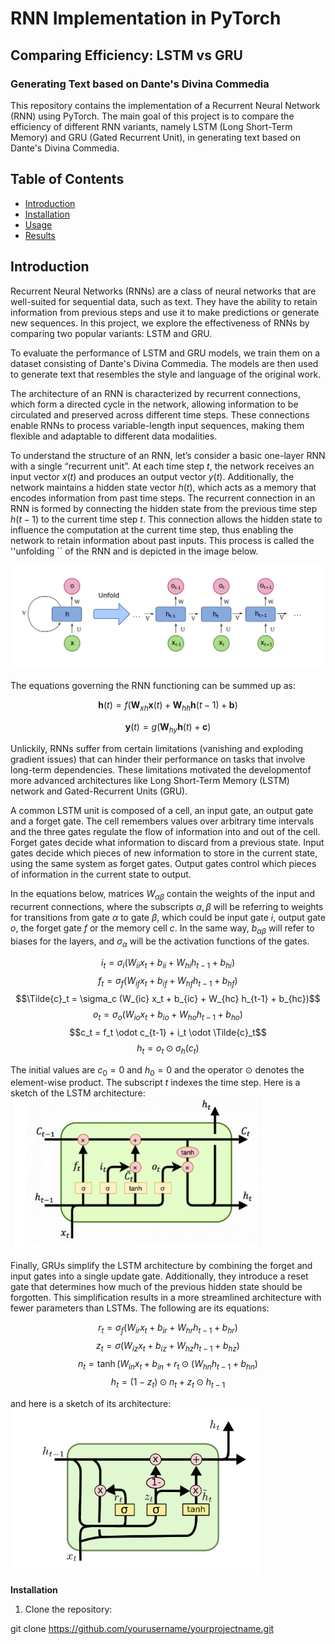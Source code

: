 # RNN Implementation in PyTorch
## Comparing Efficiency: LSTM vs GRU
### Generating Text based on Dante's Divina Commedia
This repository contains the implementation of a Recurrent Neural Network (RNN) using PyTorch. The main goal of this project is to compare the efficiency of different RNN variants, namely LSTM (Long Short-Term Memory) and GRU (Gated Recurrent Unit), in generating text based on Dante's Divina Commedia.

## Table of Contents
- [Introduction](#introduction)
- [Installation](#installation)
- [Usage](#usage)
- [Results](#results)

## Introduction
Recurrent Neural Networks (RNNs) are a class of neural networks that are well-suited for sequential data, such as text. They have the ability to retain information from previous steps and use it to make predictions or generate new sequences. In this project, we explore the effectiveness of RNNs by comparing two popular variants: LSTM and GRU.

To evaluate the performance of LSTM and GRU models, we train them on a dataset consisting of Dante's Divina Commedia. The models are then used to generate text that resembles the style and language of the original work.

The architecture of an RNN is characterized by recurrent connections, which form a directed cycle in the network, allowing information to be circulated and preserved across different time steps. These connections enable RNNs to process variable-length input sequences, making them flexible and adaptable to different data modalities. 

To understand the structure of an RNN, let’s consider a basic one-layer RNN with a single “recurrent unit”. At each time step $t$, the network receives an input vector $x(t)$ and produces an output vector $y(t)$. Additionally, the network maintains a hidden state vector $h(t)$, which acts as a memory that encodes information from past time steps. 
The recurrent connection in an RNN is formed by connecting the hidden state from the previous time step $h(t − 1)$ to the current time step $t$. This connection allows the hidden state to influence the computation at the current time step, thus enabling the network to retain information about
past inputs. This process is called the ''unfolding `` of the RNN and is depicted in the image below.

<img src="readme_img/recurrence_unfolding.png" alt="" width="900">

The equations governing the RNN functioning can be summed up as:

$$\mathbf{h}(t) = f (\mathbf{W}_{xh}\mathbf{x}(t) + \mathbf{W}_{hh}\mathbf{h}(t-1) + \mathbf{b})$$

$$\mathbf{y}(t) = g(\mathbf{W}_{hy} \mathbf{h}(t) + \mathbf{c})$$

Unlickily, RNNs suffer from certain limitations (vanishing and exploding gradient issues) that can hinder their performance on tasks that involve long-term dependencies. These limitations motivated the developmentof more advanced architectures like Long Short-Term Memory (LSTM) network and Gated-Recurrent Units (GRU). 

A common LSTM unit is composed of a cell, an input gate, an output gate and a forget gate. The cell remembers values over arbitrary time intervals and the three gates regulate the flow of information into and out of the cell. Forget gates decide what information to discard from a previous state. Input gates decide which pieces of new information to store in the current state, using the same system as forget gates. Output gates control which pieces of information in the current state to output. 

In the equations below, matrices $W_{\alpha \beta}$ contain the weights of the input and recurrent connections, where the subscripts $\alpha ,\beta$ will be referring to weights for transitions from gate $\alpha$ to gate $\beta$, which could be input gate $i$, output gate $o$, the forget gate $f$ or the memory cell $c$. In the same way, $b_{\alpha \beta}$ will refer to biases for the layers, and $\sigma_\alpha$ will be the activation functions of the gates.

$$i_t = \sigma_i (W_{ii} x_t + b_{ii} + W_{hi} h_{t-1} + b_{hi})$$
$$f_t = \sigma_f (W_{if} x_t + b_{if} + W_{hf} h_{t-1} + b_{hf})$$
$$\Tilde{c}_t = \sigma_c (W_{ic} x_t + b_{ic} + W_{hc} h_{t-1} + b_{hc})$$
$$o_t = \sigma_o (W_{io} x_t + b_{io} + W_{ho} h_{t-1} + b_{ho})$$
$$c_t = f_t \odot c_{t-1} + i_t \odot \Tilde{c}_t$$
$$h_t = o_t \odot \sigma_h (c_t)$$

The initial values are $c_0=0$ and $h_0=0$ and the operator $\odot$ denotes the element-wise product. The subscript $t$ indexes the time step.
Here is a sketch of the LSTM architecture:
<img src="readme_img//LSTM.png" alt="" width="400">

Finally, GRUs simplify the LSTM architecture by combining the forget and input gates into a single update gate. Additionally, they introduce a reset gate that determines how much of the previous hidden state should be forgotten. This simplification results in a more streamlined architecture with fewer parameters than LSTMs. The following are its equations: 

$$r_t = \sigma_f (W_{ir} x_t + b_{ir} + W_{hr} h_{t-1} + b_{hr})$$
$$z_t = \sigma (W_{iz} x_t + b_{iz} + W_{hz} h_{t-1} + b_{hz})$$
$$n_t = \tanh (W_{in} x_t + b_{in} + r_t \odot (W_{hn} h_{t-1} + b_{hn})$$
$$h_t = (1 - z_t) \odot n_t + z_t \odot h_{t-1}$$

and here is a sketch of its architecture:
<img src="readme_img//GRU.png" alt="" width="400">

**Installation**
1. Clone the repository:

git clone https://github.com/yourusername/yourprojectname.git


